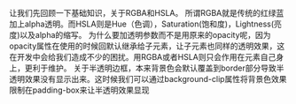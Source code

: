 让我们先回顾一下基础知识，关于RGBA和HSLA。
所谓RGBA就是传统的红绿蓝加上alpha透明。而HSLA则是Hue（色调），Saturation(饱和度)，Lightness(亮度)以及alpha的缩写。
为什么要加透明参数而不是用原来的opacity呢，因为opacity属性在使用的时候回默认继承给子元素，让子元素也同样的透明效果，这在开发中会给我们造成不少的困扰。用RGBA或者HSLA则只会作用在元素自己身上，更利于维护。
关于半透明边框，本来背景色会默认覆盖到border部分导致半透明效果没有显示出来。这时候我们可以通过background-clip属性将背景色效果限制在padding-box来让半透明效果显现